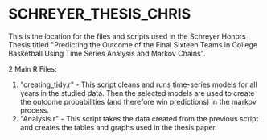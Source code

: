 # SCHREYER_THESIS_CHRIS

This is the location for the files and scripts used in the Schreyer Honors Thesis titled "Predicting the Outcome of the Final Sixteen Teams in College Basketball Using Time Series Analysis and Markov Chains".

2 Main R Files:

1. "creating_tidy.r" - This script cleans and runs time-series models for all years in the studied data. Then the selected models are used to create the outcome probabilities (and therefore win predictions) in the markov process.
2. "Analysis.r" - This script takes the data created from the previous script and creates the tables and graphs used in the thesis paper.
